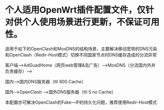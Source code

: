 # 个人适用OpenWrt插件配置文件，仅针对供个人使用场景进行更新，不保证可用性。

适用于如下的OpenClash和MosDNS的结构场景，主要解决移动宽带的DNS污染和OpenClash（Redir-Host模式）切换不同国家节点时DNS缓存造成的分流异常


客户端—>AdGuadHome（网页web管理&去广告）—>MosDNS（分流国内外并负责缓存）—>
        
国内—>国内DNS服务器（ttl 600 Cache）

国外—>OpenClash —>国外DNS服务器（ttl 5 no Cache）
              
本配置亦可解决OpenClash的Fake—IP的持久化问题，推荐使用Redir-Host模式

